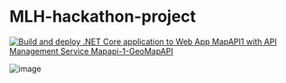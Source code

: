 # MLH-hackathon-project
[![Build and deploy .NET Core application to Web App MapAPI1 with API Management Service Mapapi-1-GeoMapAPI](https://github.com/hkaur008/MLH-hackathon-project/actions/workflows/MapAPI1.yml/badge.svg?branch=map-api-dev)](https://github.com/hkaur008/MLH-hackathon-project/actions/workflows/MapAPI1.yml)

![image](https://user-images.githubusercontent.com/56452820/134598225-e940f8f4-f18a-4f2e-b67c-4a8df6b3c5ee.png)

